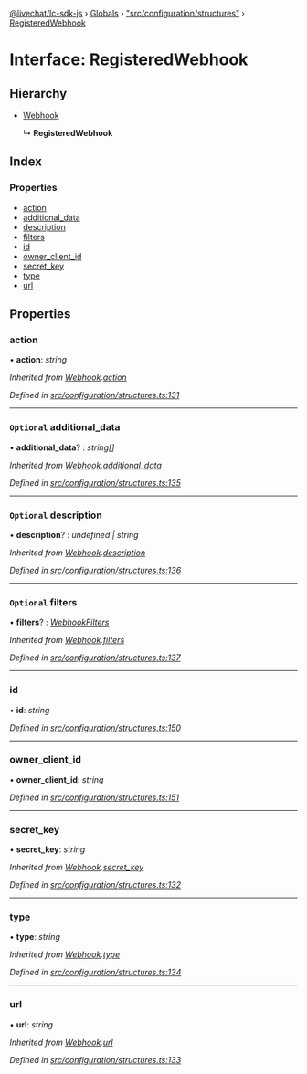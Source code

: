 [@livechat/lc-sdk-js](../README.md) › [Globals](../globals.md) › ["src/configuration/structures"](../modules/_src_configuration_structures_.md) › [RegisteredWebhook](_src_configuration_structures_.registeredwebhook.md)

# Interface: RegisteredWebhook

## Hierarchy

* [Webhook](_src_configuration_structures_.webhook.md)

  ↳ **RegisteredWebhook**

## Index

### Properties

* [action](_src_configuration_structures_.registeredwebhook.md#action)
* [additional_data](_src_configuration_structures_.registeredwebhook.md#optional-additional_data)
* [description](_src_configuration_structures_.registeredwebhook.md#optional-description)
* [filters](_src_configuration_structures_.registeredwebhook.md#optional-filters)
* [id](_src_configuration_structures_.registeredwebhook.md#id)
* [owner_client_id](_src_configuration_structures_.registeredwebhook.md#owner_client_id)
* [secret_key](_src_configuration_structures_.registeredwebhook.md#secret_key)
* [type](_src_configuration_structures_.registeredwebhook.md#type)
* [url](_src_configuration_structures_.registeredwebhook.md#url)

## Properties

###  action

• **action**: *string*

*Inherited from [Webhook](_src_configuration_structures_.webhook.md).[action](_src_configuration_structures_.webhook.md#action)*

*Defined in [src/configuration/structures.ts:131](https://github.com/livechat/lc-sdk-js/blob/21d7a55/src/configuration/structures.ts#L131)*

___

### `Optional` additional_data

• **additional_data**? : *string[]*

*Inherited from [Webhook](_src_configuration_structures_.webhook.md).[additional_data](_src_configuration_structures_.webhook.md#optional-additional_data)*

*Defined in [src/configuration/structures.ts:135](https://github.com/livechat/lc-sdk-js/blob/21d7a55/src/configuration/structures.ts#L135)*

___

### `Optional` description

• **description**? : *undefined | string*

*Inherited from [Webhook](_src_configuration_structures_.webhook.md).[description](_src_configuration_structures_.webhook.md#optional-description)*

*Defined in [src/configuration/structures.ts:136](https://github.com/livechat/lc-sdk-js/blob/21d7a55/src/configuration/structures.ts#L136)*

___

### `Optional` filters

• **filters**? : *[WebhookFilters](_src_configuration_structures_.webhookfilters.md)*

*Inherited from [Webhook](_src_configuration_structures_.webhook.md).[filters](_src_configuration_structures_.webhook.md#optional-filters)*

*Defined in [src/configuration/structures.ts:137](https://github.com/livechat/lc-sdk-js/blob/21d7a55/src/configuration/structures.ts#L137)*

___

###  id

• **id**: *string*

*Defined in [src/configuration/structures.ts:150](https://github.com/livechat/lc-sdk-js/blob/21d7a55/src/configuration/structures.ts#L150)*

___

###  owner_client_id

• **owner_client_id**: *string*

*Defined in [src/configuration/structures.ts:151](https://github.com/livechat/lc-sdk-js/blob/21d7a55/src/configuration/structures.ts#L151)*

___

###  secret_key

• **secret_key**: *string*

*Inherited from [Webhook](_src_configuration_structures_.webhook.md).[secret_key](_src_configuration_structures_.webhook.md#secret_key)*

*Defined in [src/configuration/structures.ts:132](https://github.com/livechat/lc-sdk-js/blob/21d7a55/src/configuration/structures.ts#L132)*

___

###  type

• **type**: *string*

*Inherited from [Webhook](_src_configuration_structures_.webhook.md).[type](_src_configuration_structures_.webhook.md#type)*

*Defined in [src/configuration/structures.ts:134](https://github.com/livechat/lc-sdk-js/blob/21d7a55/src/configuration/structures.ts#L134)*

___

###  url

• **url**: *string*

*Inherited from [Webhook](_src_configuration_structures_.webhook.md).[url](_src_configuration_structures_.webhook.md#url)*

*Defined in [src/configuration/structures.ts:133](https://github.com/livechat/lc-sdk-js/blob/21d7a55/src/configuration/structures.ts#L133)*
